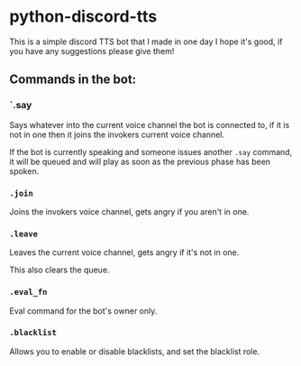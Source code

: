 # python-discord-tts

This is a simple discord TTS bot that I made in one day
I hope it's good, if you have any suggestions please give them!

## Commands in the bot:

### `.say <Phrase Here>
Says whatever into the current voice channel the bot is connected to, if it is not in one then it joins the invokers current voice channel.

If the bot is currently speaking and someone issues another `.say` command, it will be queued and will play as soon as the previous phase has been spoken.

### `.join`
Joins the invokers voice channel, gets angry if you aren't in one.

### `.leave`
Leaves the current voice channel, gets angry if it's not in one.

This also clears the queue.

### `.eval_fn`
Eval command for the bot's owner only.

### `.blacklist`
Allows you to enable or disable blacklists, and set the blacklist role.
